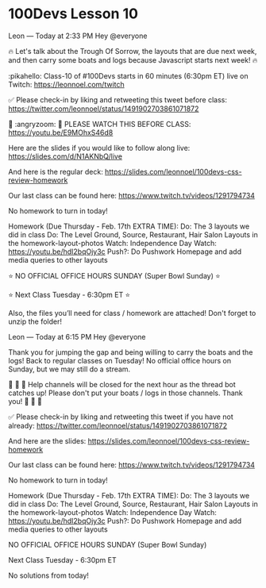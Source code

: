 # 100Devs Lesson 10

Leon — Today at 2:33 PM
Hey @everyone

 🔥 Let's talk about the Trough Of Sorrow, the layouts that are due next week, and then carry some boats and logs because Javascript starts next week! 🔥 

:pikahello:  Class-10 of #100Devs starts in 60 minutes (6:30pm ET) live on Twitch: https://leonnoel.com/twitch

✅  Please check-in by liking and retweeting this tweet before class: https://twitter.com/leonnoel/status/1491902703861071872


🚨 :angryzoom: 🚨 PLEASE WATCH THIS BEFORE CLASS: https://youtu.be/E9MOhxS46d8


Here are the slides if you would like to follow along live: https://slides.com/d/N1AKNbQ/live

And here is the regular deck: https://slides.com/leonnoel/100devs-css-review-homework

Our last class can be found here: https://www.twitch.tv/videos/1291794734

No homework to turn in today!

Homework (Due Thursday - Feb. 17th EXTRA TIME):
Do: The 3 layouts we did in class
Do: The Level Ground,  Source, Restaurant, Hair Salon Layouts in the homework-layout-photos
Watch: Independence Day
Watch: https://youtu.be/hdI2bqOjy3c
Push?: Do Pushwork Homepage and add media queries to other layouts


⭐ NO OFFICIAL OFFICE HOURS SUNDAY (Super Bowl Sunday) ⭐ 

⭐  Next Class Tuesday - 6:30pm ET   ⭐ 


Also, the files you’ll need for class / homework are attached! Don't forget to unzip the folder! 






Leon — Today at 6:15 PM
Hey @everyone 

Thank you for jumping the gap and being willing to carry the boats and the logs! Back to regular classes on Tuesday! No official office hours on Sunday, but we may still do a stream. 

🚨 🛑 🚨 Help channels will be closed for the next hour as the thread bot catches up! Please don't put your boats / logs in those channels. Thank you! 🚨 🛑 🚨


✅   Please check-in by liking and retweeting this tweet if you have not already: https://twitter.com/leonnoel/status/1491902703861071872

And here are the slides: https://slides.com/leonnoel/100devs-css-review-homework

Our last class can be found here: https://www.twitch.tv/videos/1291794734

No homework to turn in today!

Homework (Due Thursday - Feb. 17th EXTRA TIME):
Do: The 3 layouts we did in class
Do: The Level Ground,  Source, Restaurant, Hair Salon Layouts in the homework-layout-photos
Watch: Independence Day
Watch: https://youtu.be/hdI2bqOjy3c
Push?: Do Pushwork Homepage and add media queries to other layouts


 NO OFFICIAL OFFICE HOURS SUNDAY (Super Bowl Sunday)

 Next Class Tuesday - 6:30pm ET


No solutions from today!